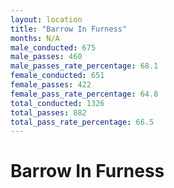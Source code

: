 ```yaml
---
layout: location
title: "Barrow In Furness"
months: N/A
male_conducted: 675
male_passes: 460
male_passes_rate_percentage: 68.1
female_conducted: 651
female_passes: 422
female_pass_rate_percentage: 64.8
total_conducted: 1326
total_passes: 882
total_pass_rate_percentage: 66.5
---
```


# Barrow In Furness
